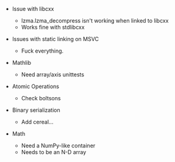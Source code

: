 - Issue with libcxx
    - lzma.lzma_decompress isn't working when linked to libcxx
    - Works fine with stdlibcxx

- Issues with static linking on MSVC
    - Fuck everything.

- Mathlib
    - Need array/axis unittests

- Atomic Operations
    - Check boltsons

- Binary serialization
    - Add cereal...

- Math
    - Need a NumPy-like container
    - Needs to be an N-D array

